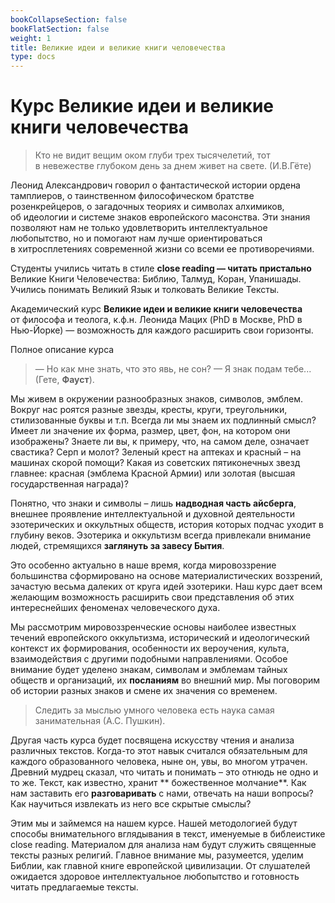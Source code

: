 ```yaml
---
bookCollapseSection: false
bookFlatSection: false
weight: 1
title: Великие идеи и великие книги человечества
type: docs
---
```


# Курс **Великие идеи и великие книги человечества**
> Кто не видит вещим оком глуби трех тысячелетий, тот в невежестве глубоком день за днем живет на свете. (И.В.Гёте)

Леонид Александрович говорил о фантастической истории ордена тамплиеров, о таинственном философическом братстве розенкрейцеров, о загадочных теориях и символах алхимиков, об идеологии и системе знаков европейского масонства. Эти знания позволяют нам не только удовлетворить интеллектуальное любопытство, но и помогают нам лучше ориентироваться в хитросплетениях современной жизни со всеми ее противоречиями.

Студенты учились читать в стиле **close reading — читать пристально** Великие Книги Человечества: Библию, Талмуд, Коран, Упанишады. Учились понимать Великий Язык и толковать Великие Тексты.

Академический курс **Великие идеи и великие книги человечества** от философа и теолога, к.ф.н. Леонида Мацих (PhD в Москве, PhD в Нью-Йорке) — возможность для каждого расширить свои горизонты.

Полное описание курса
>— Но как мне знать, что это явь, не сон? — Я знак подам тебе... (Гете, **Фауст**).

Мы живем в окружении разнообразных знаков, символов, эмблем. Вокруг нас роятся разные звезды, кресты, круги, треугольники, стилизованные буквы и т.п. Всегда ли мы знаем их подлинный смысл? Имеет ли значение их форма, размер, цвет, фон, на котором они изображены? Знаете ли вы, к примеру, что, на самом деле, означает свастика? Серп и молот? Зеленый крест на аптеках и красный – на машинах скорой помощи? Какая из советских пятиконечных звезд главнее: красная (эмблема Красной Армии) или золотая (высшая государственная награда)?

Понятно, что знаки и символы – лишь **надводная часть айсберга**, внешнее проявление интеллектуальной и духовной деятельности эзотерических и оккультных обществ, история которых подчас уходит в глубину веков. Эзотерика и оккультизм всегда привлекали внимание людей, стремящихся **заглянуть за завесу Бытия**.

Это особенно актуально в наше время, когда мировоззрение большинства сформировано на основе материалистических воззрений, зачастую весьма далеких от круга идей эзотерики. Наш курс дает всем желающим возможность расширить свои представления об этих интереснейших феноменах человеческого духа.

Мы рассмотрим мировоззренческие основы наиболее известных течений европейского оккультизма, исторический и идеологический контекст их формирования, особенности их вероучения, культа, взаимодействия с другими подобными направлениями. Особое внимание будет уделено знакам, символам и эмблемам тайных обществ и организаций, их **посланиям** во внешний мир. Мы поговорим об истории разных знаков и смене их значения со временем.

> Следить за мыслью умного человека есть наука самая занимательная (А.С. Пушкин).

Другая часть курса будет посвящена искусству чтения и анализа различных текстов. Когда-то этот навык считался обязательным для каждого образованного человека, ныне он, увы, во многом утрачен. Древний мудрец сказал, что читать и понимать – это отнюдь не одно и то же. Текст, как известно, хранит ** божественное молчание**. Как нам заставить его **разговаривать** с нами, отвечать на наши вопросы? Как научиться извлекать из него все скрытые смыслы?

Этим мы и займемся на нашем курсе. Нашей методологией будут способы внимательного вглядывания в текст, именуемые в библеистике close reading. Материалом для анализа нам будут служить священные тексты разных религий. Главное внимание мы, разумеется, уделим Библии, как главной книге европейской цивилизации. От слушателей ожидается здоровое интеллектуальное любопытство и готовность читать предлагаемые тексты.